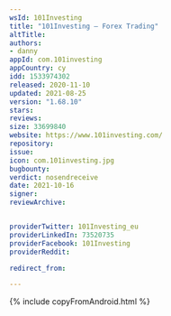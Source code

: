 ```yaml
---
wsId: 101Investing
title: "101Investing – Forex Trading"
altTitle: 
authors:
- danny
appId: com.101investing
appCountry: cy
idd: 1533974302
released: 2020-11-10
updated: 2021-08-25
version: "1.68.10"
stars: 
reviews: 
size: 33699840
website: https://www.101investing.com/
repository: 
issue: 
icon: com.101investing.jpg
bugbounty: 
verdict: nosendreceive
date: 2021-10-16
signer: 
reviewArchive:


providerTwitter: 101Investing_eu
providerLinkedIn: 73520735
providerFacebook: 101Investing
providerReddit:  

redirect_from:

---
```



{% include copyFromAndroid.html %}
